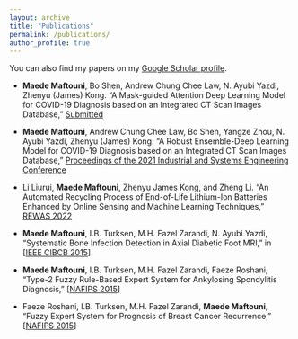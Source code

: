 ```yaml
---
layout: archive
title: "Publications"
permalink: /publications/
author_profile: true
---
```


You can also find my papers on my [Google Scholar profile](https://scholar.google.com/citations?user=6ArALhAAAAAJ&hl=en).

* **Maede Maftouni**, Bo Shen, Andrew Chung Chee Law, N. Ayubi Yazdi, Zhenyu (James) Kong. “A Mask-guided Attention Deep Learning Model for COVID-19 Diagnosis based on an Integrated CT Scan Images Database,” [Submitted](https://www.techrxiv.org/articles/preprint/A_Mask-guided_Attention_Deep_Learning_Model_for_COVID-19_Diagnosis_based_on_an_Integrated_CT_Scan_Images_Database/18166667)

* **Maede Maftouni**, Andrew Chung Chee Law, Bo Shen, Yangze Zhou, N. Ayubi Yazdi, Zhenyu (James) Kong. “A Robust Ensemble-Deep Learning Model for COVID-19 Diagnosis based on an Integrated CT Scan Images Database,” [Proceedings of the 2021 Industrial and Systems Engineering Conference](https://www.researchgate.net/profile/Maede-Maftouni/publication/352296409_A_Robust_Ensemble-Deep_Learning_Model_for_COVID-19_Diagnosis_based_on_an_Integrated_CT_Scan_Images_Database/links/60c26b82299bf1949f4969a7/A-Robust-Ensemble-Deep-Learning-Model-for-COVID-19-Diagnosis-based-on-an-Integrated-CT-Scan-Images-Database.pdf)

* Li Liurui, **Maede Maftouni**, Zhenyu James Kong, and Zheng Li. “An Automated Recycling Process of End-of-Life Lithium-Ion Batteries Enhanced by Online Sensing and Machine Learning Techniques,” [REWAS 2022](https://link.springer.com/chapter/10.1007/978-3-030-92563-5_49)

* **Maede Maftouni**, I.B. Turksen, M.H. Fazel Zarandi, N. Ayubi Yazdi, “Systematic Bone Infection Detection in Axial Diabetic Foot MRI,” in [[IEEE CIBCB 2015](https://ieeexplore.ieee.org/abstract/document/7300276)]

* **Maede Maftouni**, I.B. Turksen, M.H. Fazel Zarandi, Faeze Roshani, “Type-2 Fuzzy Rule-Based Expert System for Ankylosing Spondylitis Diagnosis,” [[NAFIPS 2015](https://ieeexplore.ieee.org/abstract/document/7284195)]

* Faeze Roshani, I.B. Turksen, M.H. Fazel Zarandi, **Maede Maftouni**, “Fuzzy Expert System for Prognosis of Breast
Cancer Recurrence,” [[NAFIPS 2015](https://ieeexplore.ieee.org/abstract/document/7284208)]






